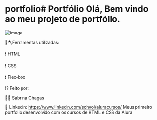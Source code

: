 # portfolio# Portfólio Olá, Bem vindo ao meu projeto de portfólio.

![image](https://user-images.githubusercontent.com/77756047/211304452-220fedf0-f91b-490f-8a65-a60ce860bc5c.png)

🔨🪓Ferramentas utilizadas:

❗ HTML

❗ CSS

❗ Flex-box

⁉ Feito por:

👧🏻 Sabrina Chagas

📢 Linkedin: https://www.linkedin.com/school/aluracursos/
Meus primeiro portfolio desenvolvido com os cursos de HTML e CSS da Alura
